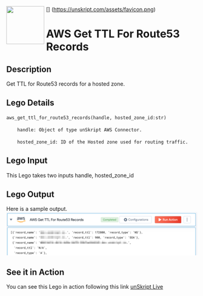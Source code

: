 [<img align="left" src="https://unskript.com/assets/favicon.png" width="100" height="100" style="padding-right: 5px">]
(https://unskript.com/assets/favicon.png)
<h1>AWS Get TTL For Route53 Records</h1>

## Description
Get TTL for Route53 records for a hosted zone.

## Lego Details
	aws_get_ttl_for_route53_records(handle, hosted_zone_id:str)

		handle: Object of type unSkript AWS Connector.

		hosted_zone_id: ID of the Hosted zone used for routing traffic.


## Lego Input
This Lego takes two inputs handle, hosted_zone_id

## Lego Output
Here is a sample output.
<img src="./1.png">

## See it in Action

You can see this Lego in action following this link [unSkript Live](https://us.app.unskript.io)